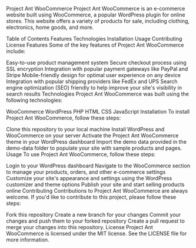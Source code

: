 Project Ant WooCommerce
Project Ant WooCommerce is an e-commerce website built using WooCommerce, a popular WordPress plugin for online stores. This website offers a variety of products for sale, including clothing, electronics, home goods, and more.

Table of Contents
Features
Technologies
Installation
Usage
Contributing
License
Features
Some of the key features of Project Ant WooCommerce include:

Easy-to-use product management system
Secure checkout process using SSL encryption
Integration with popular payment gateways like PayPal and Stripe
Mobile-friendly design for optimal user experience on any device
Integration with popular shipping providers like FedEx and UPS
Search engine optimization (SEO) friendly to help improve your site's visibility in search results
Technologies
Project Ant WooCommerce was built using the following technologies:

WooCommerce
WordPress
PHP
HTML
CSS
JavaScript
Installation
To install Project Ant WooCommerce, follow these steps:

Clone this repository to your local machine
Install WordPress and WooCommerce on your server
Activate the Project Ant WooCommerce theme in your WordPress dashboard
Import the demo data provided in the demo-data folder to populate your site with sample products and pages.
Usage
To use Project Ant WooCommerce, follow these steps:

Login to your WordPress dashboard
Navigate to the WooCommerce section to manage your products, orders, and other e-commerce settings
Customize your site's appearance and settings using the WordPress customizer and theme options
Publish your site and start selling products online
Contributing
Contributions to Project Ant WooCommerce are always welcome. If you'd like to contribute to this project, please follow these steps:

Fork this repository
Create a new branch for your changes
Commit your changes and push them to your forked repository
Create a pull request to merge your changes into this repository.
License
Project Ant WooCommerce is licensed under the MIT license. See the LICENSE file for more information.




